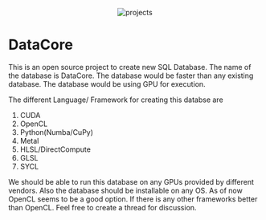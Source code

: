 <p align="center">
  <img src="./images/SocialPreviews.jpg" alt="projects"/>
</p>


# DataCore
This is an open source project to create new SQL Database. The name of the database is DataCore. The database would be faster than any existing database. The database would be using GPU for execution.

The different Language/ Framework for creating this databse are
  1) CUDA
  2) OpenCL
  3) Python(Numba/CuPy)
  4) Metal
  5) HLSL/DirectCompute
  6) GLSL
  7) SYCL

We should be able to run this database on any GPUs provided by different vendors. Also the database should be installable on any OS. As of now OpenCL seems to be a good option.
If there is any other frameworks better than OpenCL. Feel free to create a thread for discussion.
